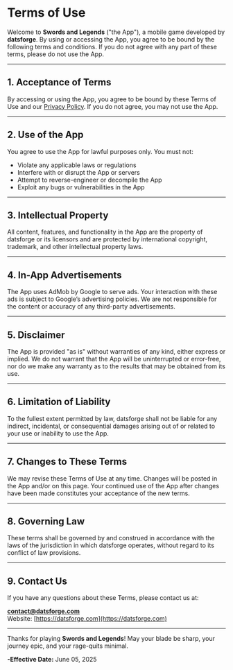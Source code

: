 
# Terms of Use

Welcome to **Swords and Legends** ("the App"), a mobile game developed by **datsforge**. By using or accessing the App, you agree to be bound by the following terms and conditions. If you do not agree with any part of these terms, please do not use the App.

---

## 1. Acceptance of Terms

By accessing or using the App, you agree to be bound by these Terms of Use and our [Privacy Policy](/projects/games/sal/privacy.html). If you do not agree, you may not use the App.

---

## 2. Use of the App

You agree to use the App for lawful purposes only. You must not:

- Violate any applicable laws or regulations
- Interfere with or disrupt the App or servers
- Attempt to reverse-engineer or decompile the App
- Exploit any bugs or vulnerabilities in the App

---

## 3. Intellectual Property

All content, features, and functionality in the App are the property of datsforge or its licensors and are protected by international copyright, trademark, and other intellectual property laws.

---

## 4. In-App Advertisements

The App uses AdMob by Google to serve ads. Your interaction with these ads is subject to Google’s advertising policies. We are not responsible for the content or accuracy of any third-party advertisements.

---

## 5. Disclaimer

The App is provided "as is" without warranties of any kind, either express or implied. We do not warrant that the App will be uninterrupted or error-free, nor do we make any warranty as to the results that may be obtained from its use.

---

## 6. Limitation of Liability

To the fullest extent permitted by law, datsforge shall not be liable for any indirect, incidental, or consequential damages arising out of or related to your use or inability to use the App.

---

## 7. Changes to These Terms

We may revise these Terms of Use at any time. Changes will be posted in the App and/or on this page. Your continued use of the App after changes have been made constitutes your acceptance of the new terms.

---

## 8. Governing Law

These terms shall be governed by and construed in accordance with the laws of the jurisdiction in which datsforge operates, without regard to its conflict of law provisions.

---

## 9. Contact Us

If you have any questions about these Terms, please contact us at:

**contact@datsforge.com**  
 Website: [https://datsforge.com](https://datsforge.com)  

---

Thanks for playing **Swords and Legends**! May your blade be sharp, your journey epic, and your rage-quits minimal.

**-Effective Date:** June 05, 2025

